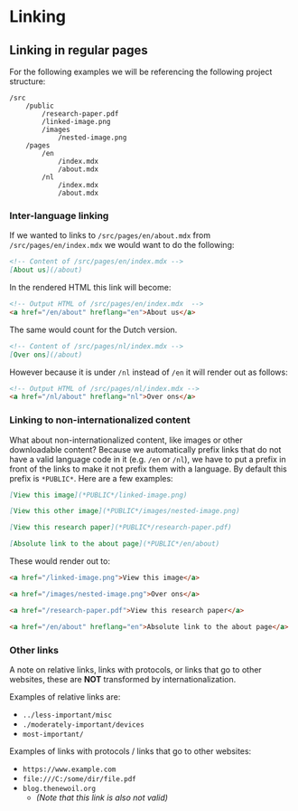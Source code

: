 # Linking

## Linking in regular pages

For the following examples we will be referencing the following project structure:

```console
/src
    /public
        /research-paper.pdf
        /linked-image.png
        /images
            /nested-image.png
    /pages
        /en
            /index.mdx
            /about.mdx
        /nl
            /index.mdx
            /about.mdx
```

### Inter-language linking

If we wanted to links to `/src/pages/en/about.mdx` from `/src/pages/en/index.mdx` we would want to do the following:

```md
<!-- Content of /src/pages/en/index.mdx -->
[About us](/about)
```

In the rendered HTML this link will become:

```html
<!-- Output HTML of /src/pages/en/index.mdx  -->
<a href="/en/about" hreflang="en">About us</a>
```

The same would count for the Dutch version.

```md
<!-- Content of /src/pages/nl/index.mdx -->
[Over ons](/about)
```

However because it is under `/nl` instead of `/en` it will render out as follows:

```html
<!-- Output HTML of /src/pages/nl/index.mdx -->
<a href="/nl/about" hreflang="nl">Over ons</a>
```

### Linking to non-internationalized content

What about non-internationalized content, like images or other downloadable content? Because we automatically prefix links that do not have a valid language code in it (e.g. `/en` or `/nl`), we have to put a prefix in front of the links to make it not prefix them with a language. By default this prefix is `*PUBLIC*`. Here are a few examples:

```md
[View this image](*PUBLIC*/linked-image.png)

[View this other image](*PUBLIC*/images/nested-image.png)

[View this research paper](*PUBLIC*/research-paper.pdf)

[Absolute link to the about page](*PUBLIC*/en/about)
```

These would render out to:

```html
<a href="/linked-image.png">View this image</a>

<a href="/images/nested-image.png">Over ons</a>

<a href="/research-paper.pdf">View this research paper</a>

<a href="/en/about" hreflang="en">Absolute link to the about page</a>
```

### Other links

A note on relative links, links with protocols, or links that go to other websites, these are **NOT** transformed by internationalization.

Examples of relative links are:

- `../less-important/misc`
- `./moderately-important/devices`
- `most-important/`

Examples of links with protocols / links that go to other websites:

- `https://www.example.com`
- `file:///C:/some/dir/file.pdf`
- `blog.thenewoil.org`
  - _(Note that this link is also not valid)_
